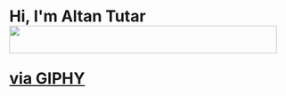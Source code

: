 # Hi, I'm Altan Tutar <img src="https://giphy.com/embed/bTrTnPMPq8UORCrBWG" width="480" height="50" frameBorder="0" class="giphy-embed" allowFullScreen></iframe><p><a href="https://giphy.com/gifs/bTrTnPMPq8UORCrBWG">via GIPHY</a></p>
